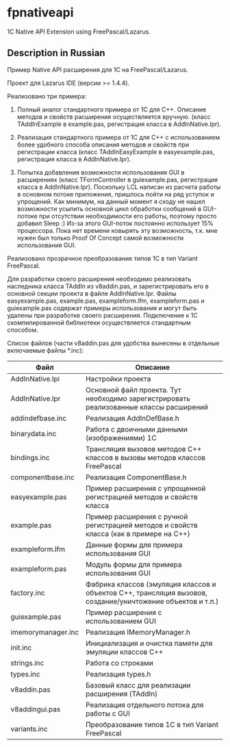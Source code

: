 # fpnativeapi
1C Native API Extension using FreePascal/Lazarus.
## Description in Russian
Пример Native API расширения для 1С на FreePascal/Lazarus.

Проект для Lazarus IDE (версии >= 1.4.4).

Реализовано три примера:

1. Полный аналог стандартного примера от 1С для C++. Описание методов и свойств расширения осуществляется вручную. (класс TAddInExample в example.pas, регистрация класса в AddInNative.lpr).

2. Реализация стандартного примера от 1С для C++ с использованием более удобного способа описания методов и свойств при регистрации класса (класс TAddInEasyExample в easyexample.pas, регистрация класса в AddInNative.lpr).

3. Попытка добавления возможности использования GUI в расширениях (класс TFormController в guiexample.pas, регистрация класса в AddInNative.lpr). Поскольку LCL написан из расчета работы в основном потоке приложения, пришлось пойти на ряд уступок и упрощений. Как минимум, на данный момент я сходу не нашел возможности усыпить основной цикл обработки сообщений в GUI-потоке при отсутствии необходимости его работы, поэтому просто добавил Sleep :) Из-за этого GUI-поток постоянно использует 15% процессора. Пока нет времени ковырять эту возможность, т.к. мне нужен был только Proof Of Concept самой возможности использования GUI.

Реализовано прозрачное преобразование типов 1С в тип Variant FreePascal.

Для разработки своего расширения необходимо реализовать наследника класса TAddIn из v8addin.pas, и зарегистрировать его в основной секции проекта в файле AddInNative.lpr. Файлы easyexample.pas, example.pas, exampleform.lfm, exampleform.pas и guiexample.pas содержат примеры использования и могут быть удалены при разработке своего расширения. Подключение к 1С скомпилированной библиотеки осуществляется стандартным способом.

Список файлов (части v8addin.pas для удобства вынесены в отдельные включаемые файлы *.inc):

Файл | Описание
------------ | -------------
AddInNative.lpi | Настройки проекта
AddInNative.lpr | Основной файл проекта. Тут необходимо зарегистрировать реализованные классы расширений
addindefbase.inc | Реализация AddInDefBase.h
binarydata.inc | Работа с двоичными данными (изображениями) 1С
bindings.inc | Трансляция вызовов методов C++ классов в вызовы методов классов FreePascal
componentbase.inc | Реализация ComponentBase.h
easyexample.pas | Пример расширения с упрощенной регистрацией методов и свойств класса
example.pas | Пример расширения с ручной регистрацией методов и свойств класса (как в примере на C++)
exampleform.lfm | Данные формы для примера использования GUI
exampleform.pas | Модуль формы для примера использования GUI
factory.inc | Фабрика классов (эмуляция классов и объектов C++, трансляция вызовов, создание/уничтожение объектов и т.п.)
guiexample.pas | Пример расширения с использованием GUI
imemorymanager.inc	| Реализация IMemoryManager.h
init.inc | Инициализация и очистка памяти для эмуляции классов C++
strings.inc	| Работа со строками
types.inc | Реализация types.h
v8addin.pas | Базовый класс для реализации расширения (TAddIn)
v8addingui.pas | Реализация отдельного потока для работы с GUI
variants.inc | Преобразование типов 1С в тип Variant FreePascal
